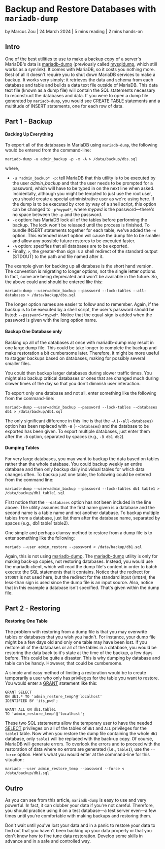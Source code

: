# Backup and Restore Databases with `mariadb-dump`

by Marcus Zou | 24 March 2024 | 5 mins reading | 2 mins hands-on

## Intro

One of the best utilities to use to make a backup copy of a server's MariaDB's data is [mariadb-dump](https://mariadb.com/kb/en/mariadb-dump/) (previously called [mysqldump](https://mariadb.com/kb/en/mysqldump/), which still works as a symlink). It comes with MariaDB, so it costs you nothing more. Best of all it doesn't require you to shut down MariaDB services to make a backup. It works very simply: it retrieves the data and schema from each database and table and builds a data text file outside of MariaDB. This data text file (known as a dump file) will contain the SQL statements necessary to reconstruct the databases and data. If you were to open a dump file generated by `mariadb-dump`, you would see CREATE TABLE statements and a multitude of INSERT statements, one for each row of data.

## Part 1 - Backup

#### Backing Up Everything

To export all of the databases in MariaDB using `mariadb-dump`, the following would be entered from the command-line:

```
mariadb-dump -u admin_backup -p -x -A > /data/backup/dbs.sql
```

where,

- `-u *admin_backup* -p`: tell MariaDB that this utility is to be executed by the user *admin_backup* and that the user needs to be prompted for a password, which will have to be typed in on the next line when asked. Incidentally, although you might be tempted to just use the root user, you should create a special administrative user as we're using here. If the dump is to be executed by cron by way of a shell script, this option can be changed to `-p*mypwd*`, where *mypwd* is the password—there's no space between the `-p` and the password. 
- `-x` option: has MariaDB lock all of the tables before performing the backup. The lock won't be released until the process is finished. To bundle INSERT statements together for each table, we've added the `-e` option. This extended insert option will cause the dump file to be smaller and allow any possible future restores to be executed faster. 
- `-A` option: specifies that all databases are to be exported. 
- Finally, `>`, the greater-than sign is a shell redirect of the standard output (STDOUT) to the path and file named after it.

The example given for backing up all database is the short hand version. The convention is migrating to longer options, not the single letter options. In fact, some are being deprecated and won't be available in the future. So, the above could and should be entered like this:

```
mariadb-dump --user=admin_backup --password --lock-tables --all-databases > /data/backup/dbs.sql
```

The longer option names are easier to follow and to remember. Again, if the backup is to be executed by a shell script, the user's password should be listed: `--password=*mypwd*`. Notice that the equal-sign is added when the password is given with the long option name.

#### Backup One Database only

Backing up all of the databases at once with mariadb-dump may result in one large dump file. This could be take longer to complete the backup and make restoration a bit cumbersome later. Therefore, it might be more useful to stagger backups based on databases, making for possibly several smaller files. 

You could then backup larger databases during slower traffic times. You might also backup critical databases or ones that are changed much during slower times of the day so that you don't dimmish user interaction.

To export only one database and not all, enter something like the following from the command-line:

```
mariadb-dump --user=admin_backup --password --lock-tables --databases db1 > /data/backup/db1.sql
```

The only significant difference in this line is that the `-A` (`--all-databases`) option has been replaced with `-B` (`--databases`) and the database to be exported has been given. To export multiple databases, just enter them after the `-B` option, separated by spaces (e.g., `-B db1 db2`).

#### Dumping Tables

For very large databases, you may want to backup the data based on tables rather than the whole database. You could backup weekly an entire database and then only backup daily individual tables for which data changes often. To backup just one table, the following could be entered from the command line:

```
mariadb-dump --user=admin_backup --password --lock-tables db1 table1 > /data/backup/db1_table1.sql
```

First notice that the `--databases` option has not been included in the line above. The utility assumes that the first name given is a database and the second name is a table name and not another database. To backup multiple tables from a database, just list them after the database name, separated by spaces (e.g., db1 table1 table2).

One simple and perhaps clumsy method to restore from a dump file is to enter something like the following:

```
mariadb --user admin_restore --password < /data/backup/db1.sql
```

Again, this is not using [mariadb-dump](https://mariadb.com/kb/en/mariadb-dump/). The [mariadb-dump](https://mariadb.com/kb/en/mariadb-dump/) utility is only for making back-up copies, not restoring databases. Instead, you would use the mariadb client, which will read the dump file's content in order to batch execute the SQL statements that it contains. Notice that the redirect for `STDOUT` is not used here, but the redirect for the standard input (`STDIN`); the less-than sign is used since the dump file is an input source. Also, notice that in this example a database isn't specified. That's given within the dump file.

## Part 2 - Restoring

#### Restoring One Table

The problem with restoring from a dump file is that you may overwrite tables or databases that you wish you hadn't. For instance, your dump file might be a few days old and only one table may have been lost. If you restore all of the databases or all of the tables in a database, you would be restoring the data back to it's state at the time of the backup, a few days before. This could be quite a disaster. This is why dumping by database and table can be handy. However, that could be cumbersome.

A simple and easy method of limiting a restoration would be to create temporarily a user who only has privileges for the table you want to restore. You would enter a [GRANT](https://mariadb.com/kb/en/grant/) statement like this:

```
GRANT SELECT
ON db1.* TO 'admin_restore_temp'@'localhost' 
IDENTIFIED BY 'its_pwd';

GRANT ALL ON db1.table1
TO 'admin_restore_temp'@'localhost';
```

These two SQL statements allow the temporary user to have the needed [SELECT](https://mariadb.com/kb/en/select/) privileges on all of the tables of `db1` and `ALL` privileges for the `table1` table. Now when you restore the dump file containing the whole `db1` database, only `table1` will be replaced with the back-up copy. Of course, MariaDB will generate errors. To overlook the errors and to proceed with the restoration of data where no errors are generated (i.e., `table1`), use the `--force` option. Here's what you would enter at the command-line for this situation:

```
mariadb --user admin_restore_temp --password --force < /data/backup/db1.sql
```

## Outro

As you can see from this article, `mariadb-dump` is easy to use and very powerful. In fact, it can clobber your data if you're not careful. Therefore, you should practice using it on a test database—a test server even—a few times until you're comfortable with making backups and restoring them. 

Don't wait until you've lost your data and in a panic to restore your data to find out that you haven't been backing up your data properly or that you don't know how to fine tune data restoration. Develop some skills in advance and in a safe and controlled way. 
